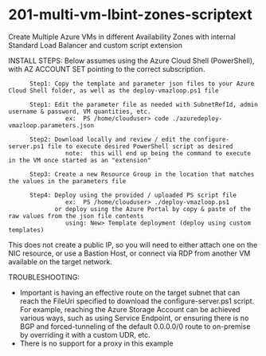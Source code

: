# 201-multi-vm-lbint-zones-scriptext
Create Multiple Azure VMs in different Availability Zones with internal Standard Load Balancer and custom script extension

INSTALL STEPS:
Below assumes using the Azure Cloud Shell (PowerShell), with AZ ACCOUNT SET pointing to the correct subscription. 

          Step1: Copy the template and parameter json files to your Azure Cloud Shell folder, as well as the deploy-vmazloop.ps1 file

          Step1: Edit the parameter file as needed with SubnetRefId, admin username & password, VM quantities, etc. 
                    ex:  PS /home/clouduser> code ./azuredeploy-vmazloop.parameters.json

          Step2: Download locally and review / edit the configure-server.ps1 file to execute desired PowerShell script as desired
                    note:  this will end up being the command to execute in the VM once started as an "extension"

          Step3: Create a new Resource Group in the location that matches the values in the parameters file

          Step4: Deploy using the provided / uploaded PS script file
                    ex:  PS /home/clouduser> ./deploy-vmazloop.ps1
                 or deploy using the Azure Portal by copy & paste of the raw values from the json file contents
                    using: New> Template deployment (deploy using custom templates)
          
This does not create a public IP, so you will need to either attach one on the NIC resource, or use a Bastion Host, or connect via RDP from another VM available on the target network. 

TROUBLESHOOTING:
- Important is having an effective route on the target subnet that can reach the FileUri specified to download the configure-server.ps1 script. For example, reaching the Azure Storage Account can be achieved various ways, such as using Service Endpoint, or ensuring there is no BGP and forced-tunneling of the default 0.0.0.0/0 route to on-premise by overriding it with a custom UDR, etc. 
- There is no support for a proxy in this example
